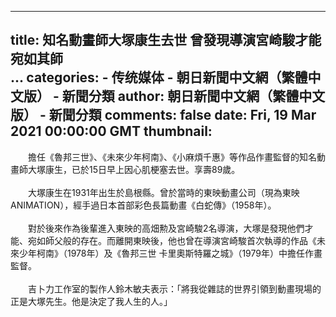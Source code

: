 
---
title: 知名動畫師大塚康生去世 曾發現導演宮崎駿才能宛如其師                                            
                                                      ...
categories: 
    - 传统媒体
    - 朝日新聞中文網（繁體中文版） - 新聞分類
author: 朝日新聞中文網（繁體中文版） - 新聞分類
comments: false
date: Fri, 19 Mar 2021 00:00:00 GMT
thumbnail: 
---

<div>   
<p>　　擔任《魯邦三世》、《未來少年柯南》、《小麻煩千惠》等作品作畫監督的知名動畫師大塚康生，已於15日早上因心肌梗塞去世。享壽89歲。<br>
<br>
　　大塚康生在1931年出生於島根縣。曾於當時的東映動畫公司（現為東映ANIMATION），經手過日本首部彩色長篇動畫《白蛇傳》（1958年）。<br>
<br>
　　對於後來作為後輩進入東映的高畑勲及宮崎駿2名導演，大塚是發現他們才能、宛如師父般的存在。而離開東映後，他也曾在導演宮崎駿首次執導的作品《未來少年柯南》（1978年）及《魯邦三世 卡里奧斯特羅之城》（1979年）中擔任作畫監督。<br>
<br>
　　吉卜力工作室的製作人鈴木敏夫表示：「將我從雜誌的世界引領到動畫現場的正是大塚先生。他是決定了我人生的人。」<br>
<br>
</p>  
</div>
            